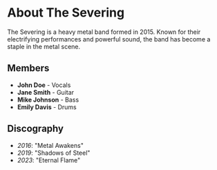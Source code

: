 # About The Severing

The Severing is a heavy metal band formed in 2015. Known for their electrifying performances and powerful sound, the band has become a staple in the metal scene.

## Members
- **John Doe** - Vocals
- **Jane Smith** - Guitar
- **Mike Johnson** - Bass
- **Emily Davis** - Drums

## Discography
- *2016*: "Metal Awakens"
- *2019*: "Shadows of Steel"
- *2023*: "Eternal Flame"